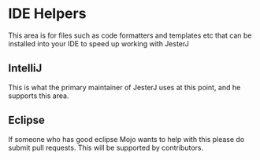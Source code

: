 # IDE Helpers

This area is for files such as code formatters and templates etc that can be
installed into your IDE to speed up working with JesterJ

## IntelliJ

This is what the primary maintainer of JesterJ uses at this point, and he 
supports this area.

## Eclipse

If someone who has good eclipse Mojo wants to help with this please do
submit pull requests. This will be supported by contributors.